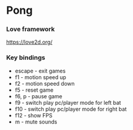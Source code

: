 # Pong
### Love framework
https://love2d.org/

### Key bindings
- escape - exit games
- f1 - motion speed up
- f2 - motion speed down
- f5 - reset game 
- f6, p - pause game
- f9 - switch play pc/player mode for left bat
- f10 - switch play pc/player mode for right bat
- f12 - show FPS
- m - mute sounds
